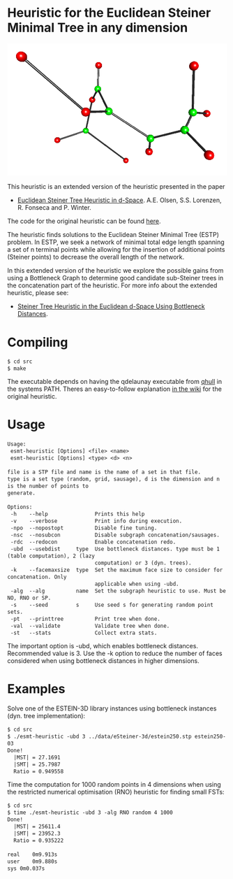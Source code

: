 # Heuristic for the Euclidean Steiner Minimal Tree in any dimension

![](esmt-3d.png)

This heuristic is an extended version of the heuristic presented in the paper

* [Euclidean Steiner Tree Heuristic in d-Space](http://dimacs11.cs.princeton.edu/workshop/OlsenLorenzenFonsecaWinter.pdf). A.E. Olsen, S.S. Lorenzen, R. Fonseca and P. Winter.

The code for the original heuristic can be found [here](https://github.com/RasmusFonseca/ESMT-heuristic).  

The heuristic finds solutions to the Euclidean Steiner Minimal Tree (ESTP) problem. In ESTP, we seek a network of minimal total edge length spanning a set of n terminal points while allowing for the insertion of additional points (Steiner points) to decrease the overall length of the network. 

In this extended version of the heuristic we explore the possible gains from using a Bottleneck Graph to determine good candidate sub-Steiner trees in the concatenation part of the heuristic. For more info about the extended heuristic, please see: 

* [Steiner Tree Heuristic in the Euclidean d-Space Using Bottleneck Distances]().

# Compiling

```
$ cd src
$ make
```

The executable depends on having the qdelaunay executable from [qhull](http://www.qhull.org) in the systems PATH. Theres an easy-to-follow explanation [in the wiki](http://github.com/RasmusFonseca/ESMT-heuristic/wiki/qdelaunay) for the original heuristic.

# Usage

```
Usage: 
 esmt-heuristic [Options] <file> <name>
 esmt-heuristic [Options] <type> <d> <n>

file is a STP file and name is the name of a set in that file.
type is a set type (random, grid, sausage), d is the dimension and n is the number of points to
generate.

Options:
 -h    --help               Prints this help
 -v    --verbose            Print info during execution.
 -npo  --nopostopt          Disable fine tuning.
 -nsc  --nosubcon           Disable subgraph concatenation/sausages.
 -rdc  --redocon            Enable concatenation redo.
 -ubd  --usebdist     type  Use bottleneck distances. type must be 1 (table computation), 2 (lazy
                            computation) or 3 (dyn. trees).
 -k    --facemaxsize  type  Set the maximum face size to consider for concatenation. Only
                            applicable when using -ubd.
 -alg  --alg          name  Set the subgraph heuristic to use. Must be NO, RNO or SP.
 -s    --seed         s     Use seed s for generating random point sets.
 -pt   --printtree          Print tree when done.
 -val  --validate           Validate tree when done.
 -st   --stats              Collect extra stats.
```

The important option is -ubd, which enables bottleneck distances. Recommended value is 3.
Use the -k option to reduce the number of faces considered when using bottleneck distances in higher dimensions.

# Examples
Solve one of the ESTEIN-3D library instances using bottleneck instances (dyn. tree implementation):
```
$ cd src
$ ./esmt-heuristic -ubd 3 ../data/eSteiner-3d/estein250.stp estein250-03
Done!
  |MST| = 27.1691
  |SMT| = 25.7987
  Ratio = 0.949558
```

Time the computation for 1000 random points in 4 dimensions when using the restricted numerical optimisation (RNO) heuristic for finding small FSTs:
```
$ cd src
$ time ./esmt-heuristic -ubd 3 -alg RNO random 4 1000
Done!
  |MST| = 25611.4
  |SMT| = 23952.3
  Ratio = 0.935222

real	0m9.913s
user	0m9.880s
sys	0m0.037s
```
